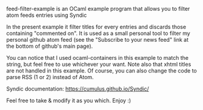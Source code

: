 feed-filter-example is an OCaml example program that allows you to filter atom feeds entries using Syndic

In the present example it filter titles for every entries and discards those
containing "commented on". It is used as a small personal tool to filter my
personal github atom feed (see the "Subscribe to your news feed" link at the
bottom of github's main page).

You can notice that I used ocaml-containers in this example to match the string,
but feel free to use whichever your want.
Note also that xhtml titles are not handled in this example.
Of course, you can also change the code to parse RSS (1 or 2) instead of Atom.

Syndic documentation: https://cumulus.github.io/Syndic/


Feel free to take & modify it as you which.
Enjoy :)
